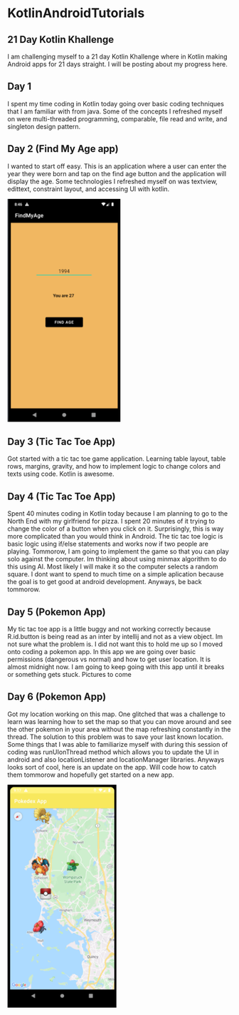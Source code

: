 # KotlinAndroidTutorials

## 21 Day Kotlin Khallenge 
I am challenging myself to a 21 day Kotlin Khallenge where in Kotlin making Android apps for 21 days straight. I will be posting about my progress here. 

## Day 1 
I spent my time coding in Kotlin today going over basic coding techniques that I am familiar with from java. Some of the concepts I refreshed myself on were multi-threaded 
programming, comparable, file read and write, and singleton design pattern.

## Day 2 (Find My Age app)
I wanted to start off easy. This is an application where a user can enter the year they were born and tap on the find age button and the application will display the age. 
Some technologies I refreshed myself on was textview, edittext, constraint layout, and accessing UI with kotlin.

<img src="FindMyAge/FindMyAge.png" height=500/>

## Day 3 (Tic Tac Toe App)
Got started with a tic tac toe game application. Learning table layout, table rows, margins, gravity, and how to implement logic to change colors and texts using code. Kotlin is awesome. 

## Day 4 (Tic Tac Toe App)
Spent 40 minutes coding in Kotlin today because I am planning to go to the North End with my girlfriend for pizza. I spent 20 minutes of it trying to change the color of a button when you click on it. Surprisingly, this is way more complicated than you would think in Android. The tic tac toe logic is basic logic using if/else statements and works now if two people are playing. Tommorow, I am going to implement the game so that you can play solo against the computer. Im thinking about using minmax algorithm to do this using AI. Most likely I will make it so the computer selects a random square. I dont want to spend to much time on a simple aplication because the goal is to get good at android development. Anyways, be back tommorow.

## Day 5 (Pokemon App)
My tic tac toe app is a little buggy and not working correctly because R.id.button is being read as an inter by intellij and not as a view object. Im not sure what the problem is. I did not want this to hold me up so I moved onto coding a pokemon app. In this app we are going over basic permissions (dangerous vs normal) and how to get user location. It is almost midnight now. I am going to keep going with this app until it breaks or something gets stuck. Pictures to come

## Day 6 (Pokemon App)
Got my location working on this map. One glitched that was a challenge to learn was learning how to set the map so that you can move around and see the other pokemon in your area without the map refreshing constantly in the thread. The solution to this problem was to save your last known location. Some things that I was able to familiarize myself with during this session of coding was runUIonThread method which allows you to update the UI in android and also locationListener and locationManager libraries. Anyways looks sort of cool, here is an update on the app. Will code how to catch them tommorow and hopefully get started on a new app.

<img src="Pokemon/pokdex_app.png" height=500/>


